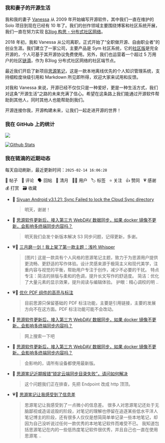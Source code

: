 ### 我和妻子的开源生活

我和我的妻子 [Vanessa](https://github.com/Vanessa219) 从 2009 年开始编写开源软件，其中我们一直在维护的 Solo 项目到现在已经有 10 年了。我们的创作领域主要围绕博客和社区系统开展，我们一直在努力实现 [B3log 构思 - 分布式社区网络](https://ld246.com/article/1546941897596)。

2018 年初，我和 Vanessa 从公司离职，正式开始了“全职做开源、自由职业者”的创业生涯。我们建立了一家公司，主要产品是 Sym 社区系统，它的[社区版](https://github.com/88250/symphony)是完全开源的，个人可基于其开源协议免费使用。另外，我们也运营着一个超过 5 万用户的社区[链滴](https://ld246.com)，作为 B3log 分布式社区网络的社区端节点。

最近我们开启了新项目[思源笔记](https://github.com/siyuan-note/siyuan)，这是一款本地离线优先的个人知识管理系统，支持细粒度块级引用和 Markdown 所见即所得，欢迎大家来试用和反馈。

对我和 Vanessa 来说，开源已经不仅仅只是一种爱好，更是一种生活方式，我们对这条“开源生活”之路的未来充满了信心。希望在这条路上我们能通过开源软件帮助到其他人，同时其他人也能帮助到我们。

开源连接你我，开源构建未来，让我们一起走进开源的世界！

### 我在 GitHub 上的统计

<a title="Hits" target="_blank" href="https://github.com/88250/88250"><img src="https://hits.b3log.org/88250/88250.svg"></a>

[![Github Stats](https://github-readme-stats.vercel.app/api?username=88250&theme=tokyonight&show_icons=true)](https://github.com/88250)

<!--events start -->

### 我在链滴的近期动态

每天自动刷新，最近更新时间：`2025-02-14 16:06:28`

📝 帖子 &nbsp; 💬 评论 &nbsp; 🗣 回帖 &nbsp; 🌙 清月 &nbsp; 👨‍💻 用户 &nbsp; 🏷️ 标签 &nbsp; ⭐️ 关注 &nbsp; 👍 赞同 &nbsp; 💗 感谢 &nbsp; 💰 打赏 &nbsp; 🗃 收藏

* 💬 [Siyuan Android v3.1.21: Sync Failed to lock the Cloud Sync directory](https://ld246.com/article/1739447983251/comment/1739460836716#comments)

  > 明天，谢谢！
* 💬 [思源软件更新后，接入第三方 WebDAV 数据同步，如果 docker 镜像不更新，会影响多终端同步内容吗？](https://ld246.com/article/1739350918589/comment/1739460763741#comments)

  > 明天我们会发个新版本解决 S3 同步问题，记得更新，多谢。
* 💗📝 [三月磨一剑！我上架了第一款主题：浅吟 Whisper](https://ld246.com/article/1739426355855)

  > [图片] 这是一款具有个人风格的思源笔记主题，致力于为思源用户提供更流畅、更舒适的写作体验。设计灵感来源于极简主义和现代美学，注重内容与视觉的平衡，帮助用户专注于创作，减少不必要的干扰。 特点 专注：简洁的排版与柔和的色调，提升长文写作的舒适度。 简洁：优化了大量元素的显示效果，提升阅读与编辑体验。 护眼：精心调校的明 ..
* 💗💬 [优化 PDF 组件的高亮与标注](https://ld246.com/article/1739328414034/comment/1739370060720#comments)

  > 目前思源只保留基础的 PDF 标注功能，主要是引用链接，主要的发展方向不在这方面。PDF 标注功能可能不会改动。
* 💬 [思源软件更新后，接入第三方 WebDAV 数据同步，如果 docker 镜像不更新，会影响多终端同步内容吗？](https://ld246.com/article/1739350918589/comment/1739351462537#comments)

  > 网上搜索一下吧
* 💬 [思源软件更新后，接入第三方 WebDAV 数据同步，如果 docker 镜像不更新，会影响多终端同步内容吗？](https://ld246.com/article/1739350918589/comment/1739351238284#comments)

  > 会影响的，请所有设备都使用最新版。
* 💬 [思源笔记近期报错“锁定云端同步目录失败”，请问如何解决](https://ld246.com/article/1739323177737/comment/1739323749772#comments)

  > 这个问题我们正在排查，先把 Endpoint 改成 http 顶顶。
* 💗📝 [思源笔记让我感受到了信息差](https://ld246.com/article/1739296199327)

  > 思源笔记让我感受到了一点微小的信息差。 很多人对思源笔记还处于无脑鄙视或造谣诋毁的阶段，对笔记的理解也停留在追逐某些低水平洋人笔记博主的阶段，还有很多人仅仅是想简简单单记录一些本地笔记，却因为自己没听说过任何一款优秀的本地笔记软件而难受不已。 我知道包括思源笔记在内的一些低热度笔记软件很优秀，并且自己也一直在使用思源笔 ..


<!--events end -->
